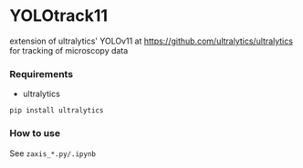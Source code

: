 # YOLOtrack11

extension of ultralytics' YOLOv11 at https://github.com/ultralytics/ultralytics for tracking of microscopy data

### Requirements

* ultralytics

```
pip install ultralytics
```

### How to use

See `zaxis_*.py/.ipynb`